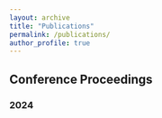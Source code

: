 ```yaml
---
layout: archive
title: "Publications"
permalink: /publications/
author_profile: true
---
```





## Conference Proceedings
### 2024


